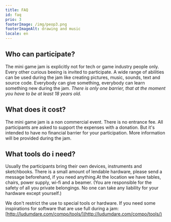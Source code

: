 ```yaml
---
title: FAQ
id: faq
prio: 3
footerImage: /img/peop3.png
footerImageAlt: drawing and music
locale: en
---
```


## Who can participate?
The mini game jam is explicitly not for tech or game industry people only. Every other curious beeing is invited to participate. A wide range of abilities can be used during the jam like creating pictures, music, sounds, text and source code. Everybody can give something, everybody can learn something new during the jam. *There is only one barrier, that at the moment you have to be at least 18 years old.*

## What does it cost?
The mini game jam is a non commercial event. There is no entrance fee. All participants are asked to support the expenses with a donation. But it's intended to have no financial barrier for your participation. More information will be provided during the jam.

## What tools do i need?
Usually the participants bring their own devices, instruments and sketchbooks. There is a small amount of lendable hardware, please send a message beforehand, if you need anything.At the location we have tables, chairs, power supply, wi-fi and a beamer. (You are responsible for the safety of all you private belongings. No one can take any liability for your hardware except yourself.) 

We don't restrict the use to special tools or hardware. If you need some inspirations for software that are use full during a jam: [http://ludumdare.com/compo/tools/](http://ludumdare.com/compo/tools/)
